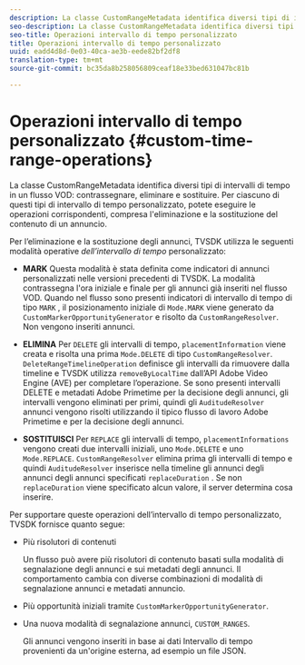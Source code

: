 ```yaml
---
description: La classe CustomRangeMetadata identifica diversi tipi di intervalli di tempo in un indicatore di flusso VOD, elimina e sostituisce. Per ciascuno di questi tipi di intervallo di tempo personalizzato, potete eseguire le operazioni corrispondenti, compresa l'eliminazione e la sostituzione del contenuto di un annuncio.
seo-description: La classe CustomRangeMetadata identifica diversi tipi di intervalli di tempo in un indicatore di flusso VOD, elimina e sostituisce. Per ciascuno di questi tipi di intervallo di tempo personalizzato, potete eseguire le operazioni corrispondenti, compresa l'eliminazione e la sostituzione del contenuto di un annuncio.
seo-title: Operazioni intervallo di tempo personalizzato
title: Operazioni intervallo di tempo personalizzato
uuid: eadd4d8d-0e03-40ca-ae3b-eede82bf2df8
translation-type: tm+mt
source-git-commit: bc35da8b258056809ceaf18e33bed631047bc81b

---
```



# Operazioni intervallo di tempo personalizzato {#custom-time-range-operations}

La classe CustomRangeMetadata identifica diversi tipi di intervalli di tempo in un flusso VOD: contrassegnare, eliminare e sostituire. Per ciascuno di questi tipi di intervallo di tempo personalizzato, potete eseguire le operazioni corrispondenti, compresa l&#39;eliminazione e la sostituzione del contenuto di un annuncio.

<!--<a id="section_1323C0BAC259424C85A6ACFB48FE77EC"></a>-->

Per l’eliminazione e la sostituzione degli annunci, TVSDK utilizza le seguenti modalità operative *dell’intervallo di tempo* personalizzato:

* **MARK** Questa modalità è stata definita come indicatori di annunci personalizzati nelle versioni precedenti di TVSDK. La modalità contrassegna l&#39;ora iniziale e finale per gli annunci già inseriti nel flusso VOD. Quando nel flusso sono presenti indicatori di intervallo di tempo di tipo `MARK` , il posizionamento iniziale di `Mode.MARK` viene generato da `CustomMarkerOpportunityGenerator` e risolto da `CustomRangeResolver`. Non vengono inseriti annunci.

* **ELIMINA** Per `DELETE` gli intervalli di tempo, `placementInformation` viene creata e risolta una prima `Mode.DELETE` di tipo `CustomRangeResolver`. `DeleteRangeTimelineOperation` definisce gli intervalli da rimuovere dalla timeline e TVSDK utilizza `removeByLocalTime` dall’API Adobe Video Engine (AVE) per completare l’operazione. Se sono presenti intervalli DELETE e metadati Adobe Primetime per la decisione degli annunci, gli intervalli vengono eliminati per primi, quindi gli `AuditudeResolver` annunci vengono risolti utilizzando il tipico flusso di lavoro Adobe Primetime e per la decisione degli annunci.

* **SOSTITUISCI** Per `REPLACE` gli intervalli di tempo, `placementInformations` vengono creati due intervalli iniziali, uno `Mode.DELETE` e uno `Mode.REPLACE`. `CustomRangeResolver` elimina prima gli intervalli di tempo e quindi `AuditudeResolver` inserisce nella timeline gli annunci degli annunci degli annunci specificati `replaceDuration` . Se non `replaceDuration` viene specificato alcun valore, il server determina cosa inserire.

Per supportare queste operazioni dell’intervallo di tempo personalizzato, TVSDK fornisce quanto segue:

* Più risolutori di contenuti

   Un flusso può avere più risolutori di contenuto basati sulla modalità di segnalazione degli annunci e sui metadati degli annunci. Il comportamento cambia con diverse combinazioni di modalità di segnalazione annunci e metadati annuncio.
* Più opportunità iniziali tramite `CustomMarkerOpportunityGenerator`.
* Una nuova modalità di segnalazione annunci, `CUSTOM_RANGES`.

   Gli annunci vengono inseriti in base ai dati Intervallo di tempo provenienti da un&#39;origine esterna, ad esempio un file JSON.